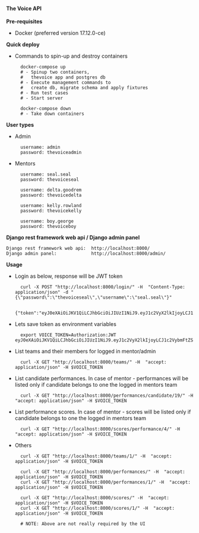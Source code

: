 #### The Voice API


**Pre-requisites**
- Docker (preferred version 17.12.0-ce)


**Quick deploy**
- Commands to spin-up and destroy containers

        docker-compose up
        # - Spinup two containers,
        #   thevoice app and postgres db
        # - Execute management commands to
        #   create db, migrate schema and apply fixtures
        # - Run test cases
        # - Start server

        docker-compose down
        # - Take down containers


**User types**
- Admin

        username: admin
        password: thevoiceadmin

- Mentors

        username: seal.seal
        password: thevoiceseal

        username: delta.goodrem
        password: thevoicedelta

        username: kelly.rowland
        password: thevoicekelly

        username: boy.george
        password: thevoiceboy


**Django rest framework web api / Django admin panel**

    Django rest framework web api:  http://localhost:8000/
    Django admin panel:             http://localhost:8000/admin/


**Usage**
- Login as below, response will be JWT token

        curl -X POST "http://localhost:8000/login/" -H  "Content-Type: application/json" -d "{\"password\":\"thevoiceseal\",\"username\":\"seal.seal\"}"

        {"token":"eyJ0eXAiOiJKV1QiLCJhbGciOiJIUzI1NiJ9.eyJ1c2VyX2lkIjoyLCJ1c2VybmFtZSI6InNlYWwuc2VhbCIsImV4cCI6MTUxODA5NDk3MywiZW1haWwiOiIifQ.ZypimbRniPs34T2ip1E5YOqnPg52e9PFe01y1m_JkX8"}

- Lets save token as environment variables

        export VOICE_TOKEN=Authorization:JWT eyJ0eXAiOiJKV1QiLCJhbGciOiJIUzI1NiJ9.eyJ1c2VyX2lkIjoyLCJ1c2VybmFtZSI6InNlYWwuc2VhbCIsImV4cCI6MTUxODA5NDk3MywiZW1haWwiOiIifQ.ZypimbRniPs34T2ip1E5YOqnPg52e9PFe01y1m_JkX8

- List teams and their members for logged in mentor/admin

        curl -X GET "http://localhost:8000/teams/" -H  "accept: application/json" -H $VOICE_TOKEN

- List candidate performances. In case of mentor - performances will be listed only if candidate belongs to one the logged in mentors team

        curl -X GET "http://localhost:8000/performances/candidate/19/" -H  "accept: application/json" -H $VOICE_TOKEN

- List performance scores. In case of mentor - scores will be listed only if candidate belongs to one the logged in mentors team

        curl -X GET "http://localhost:8000/scores/performance/4/" -H  "accept: application/json" -H $VOICE_TOKEN

- Others

        curl -X GET "http://localhost:8000/teams/1/" -H  "accept: application/json" -H $VOICE_TOKEN

        curl -X GET "http://localhost:8000/performances/" -H  "accept: application/json" -H $VOICE_TOKEN
        curl -X GET "http://localhost:8000/performances/1/" -H  "accept: application/json" -H $VOICE_TOKEN

        curl -X GET "http://localhost:8000/scores/" -H  "accept: application/json" -H $VOICE_TOKEN
        curl -X GET "http://localhost:8000/scores/1/" -H  "accept: application/json" -H $VOICE_TOKEN

        # NOTE: Above are not really required by the UI
